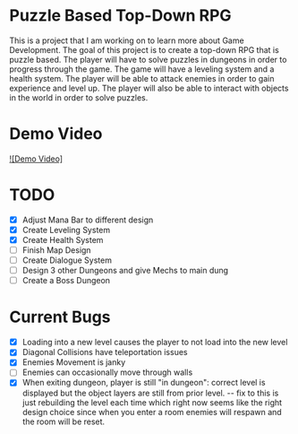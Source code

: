 # Puzzle Based Top-Down RPG

This is a project that I am working on to learn more about Game Development. The goal of this project is to create a top-down RPG that is puzzle based. The player will have to solve puzzles in dungeons in order to progress through the game. The game will have a leveling system and a health system. The player will be able to attack enemies in order to gain experience and level up. The player will also be able to interact with objects in the world in order to solve puzzles.


# Demo Video
[![Demo Video]](https://youtu.be/H85N1oCvjR0)


# TODO
- [X] Adjust Mana Bar to different design
- [X] Create Leveling System
- [X] Create Health System
- [ ] Finish Map Design
- [ ] Create Dialogue System
- [ ] Design 3 other Dungeons and give Mechs to main dung
- [ ] Create a Boss Dungeon

# Current Bugs
- [X] Loading into a new level causes the player to not load into the new level
- [X] Diagonal Collisions have teleportation issues
- [X] Enemies Movement is janky
- [ ] Enemies can occasionally move through walls
- [X] When exiting dungeon, player is still "in dungeon":
    correct level is displayed but the object layers are still from prior level.
    -- fix to this is just rebuilding the level each time which right now seems like the right design choice since when you enter a room enemies will respawn and the room will be reset.